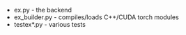 - ex.py - the backend
- ex_builder.py - compiles/loads C++/CUDA torch modules
- testex*.py - various tests
